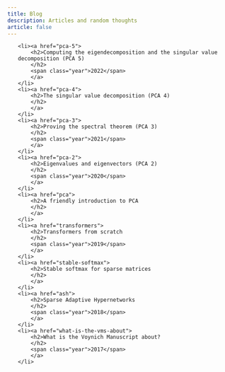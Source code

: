 ```yaml
---
title: Blog
description: Articles and random thoughts
article: false 
---
```

<!-- {% raw %} -->
<ul class="nav publications content">

	<li><a href="pca-5">
	  	<h2>Computing the eigendecomposition and the singular value decomposition (PCA 5)
	  	</h2>
	  	<span class="year">2022</span>
	  	</a>	  	
	</li>
	<li><a href="pca-4">
	  	<h2>The singular value decomposition (PCA 4)
	  	</h2>
	  	</a>	  	
	</li>
	<li><a href="pca-3">
	  	<h2>Proving the spectral theorem (PCA 3)
	  	</h2>
	  	<span class="year">2021</span>
	  	</a>	  	
	</li>
	<li><a href="pca-2">
	  	<h2>Eigenvalues and eigenvectors (PCA 2)
	  	</h2>
	  	<span class="year">2020</span>
	  	</a>	  	
	</li>
	<li><a href="pca">
	  	<h2>A friendly introduction to PCA
	  	</h2>
	  	</a>	  	
	</li>
	<li><a href="transformers">
	  	<h2>Transformers from scratch
	  	</h2>
	  	<span class="year">2019</span>
	  	</a>	  	
	</li>
	<li><a href="stable-softmax">
	  	<h2>Stable softmax for sparse matrices
	  	</h2>
	  	</a>	  	
  	</li>
	<li><a href="ash">
	  	<h2>Sparse Adaptive Hypernetworks
	  	</h2>
	  	<span class="year">2018</span>
	  	</a>
	</li>
	<li><a href="what-is-the-vms-about">
	  	<h2>What is the Voynich Manuscript about?
	  	</h2>
	  	<span class="year">2017</span>
	  	</a>	  	
  	</li>
</ul>
<!-- {% endraw %} -->